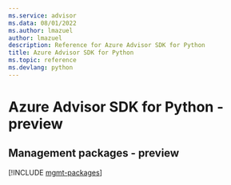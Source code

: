```yaml
---
ms.service: advisor
ms.data: 08/01/2022
ms.author: lmazuel
author: lmazuel
description: Reference for Azure Advisor SDK for Python
title: Azure Advisor SDK for Python
ms.topic: reference
ms.devlang: python
---
```

# Azure Advisor SDK for Python - preview

## Management packages - preview
[!INCLUDE [mgmt-packages](advisor-mgmt-index.md)]